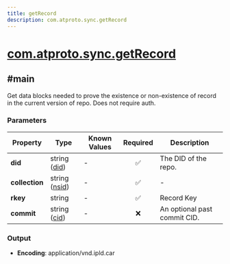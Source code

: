 ```yaml
---
title: getRecord
description: com.atproto.sync.getRecord
---
```


# [com.atproto.sync.getRecord](https://github.com/myConsciousness/atproto.dart/blob/main/lexicons/com/atproto/sync/getRecord.json)

## #main

Get data blocks needed to prove the existence or non-existence of record in the current version of repo. Does not require auth.

### Parameters

| Property | Type | Known Values | Required | Description |
| --- | --- | --- | :---: | --- |
| **did** | string ([did](https://atproto.com/specs/did)) | - | ✅ | The DID of the repo. |
| **collection** | string ([nsid](https://atproto.com/specs/nsid)) | - | ✅ | - |
| **rkey** | string | - | ✅ | Record Key |
| **commit** | string ([cid](https://atproto.com/specs/repository#cid-formats)) | - | ❌ | An optional past commit CID. |

### Output

- **Encoding**: application/vnd.ipld.car
